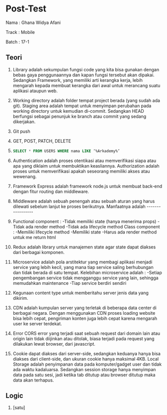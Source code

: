 # Post-Test

Nama : Ghana Widya Afani

Track : Mobile

Batch : 17-1

## Teori

1. Library adalah sekumpulan fungsi code yang kita bisa gunakan dengan bebas gaya penggunaannya dan kapan fungsi tersebut akan dipakai. Sedangkan Framework, yang memiliki arti kerangka kerja, lebih mengarah kepada membuat kerangka dari awal untuk merancang suatu aplikasi ataupun web.

2. Working directory adalah folder tempat project berada (yang sudah ada git). Staging area adalah tempat untuk menyimpan perubahan pada working directory untuk kemudian di-commit. Sedangkan HEAD berfungsi sebagai penunjuk ke branch atau commit yang sedang dikerjakan.

3. Git push

4. GET, POST, PATCH, DELETE

5. ```SQL
   SELECT * FROM USERS WHERE nama LIKE ‘%Arkademy%’
   ```

6. Authentication adalah proses otentikasi atau memverifikasi siapa atau apa yang diklaim untuk membuktikan keasliannya. Authorization adalah proses untuk memverifikasi apakah seseorang memiliki akses atau wewenang.

7. Framework Express adalah framework node.js untuk membuat back-end dengan fitur routing dan middleware.

8. Middleware adalah sebuah penengah atau sebuah aturan yang harus dilewati sebelum lanjut ke proses berikutnya. Manfaatnya adalah -----------------

9. Functional component :
   -Tidak memiliki state (hanya menerima props)
   -Tidak ada render method
   -Tidak ada lifecycle method
   Class component :
   -Memiliki lifecycle method
   -Memiliki state
   -Harus ada render method untuk me return html

10. Redux adalah library untuk manajemen state agar state dapat diakses dari berbagai komponen.

11. Microservice adalah pola arstitektur yang membagi aplikasi menjadi service yang lebih kecil, yang mana tiap service saling berhubungan dan tidak berada di satu tempat. Kelebihan microservice adalah :
    -Setiap pengembangan service tidak mengganggu service yang lain, sehingga memudahkan maintenance
    -Tiap service berdiri sendiri

12. Kegunaan content type untuk memberitahu server jenis data yang dikirim.

13. CDN adalah kumpulan server yang terletak di beberapa data center di berbagai negara. Dengan menggunakan CDN proses loading website bisa lebih cepat, pengiriman konten juga lebih cepat karena mengarah user ke server terdekat.

14. Error CORS error yang terjadi saat sebuah request dari domain lain atau origin lain tidak diijinkan atau ditolak, biasa terjadi pada request yang dilakukan lewat browser, dari javascript.

15. Cookie dapat diakses dari server-side, sedangkan keduanya hanya bisa diakses dari client-side, dan ukuran cookie hanya maksimal 4KB. Local Storage adalah penyimpanan data pada komputer/gadget user dan tidak ada waktu kadaluarsa. Sedangkan session storage hanya menyimpan data pada satu sesi, jadi ketika tab ditutup atau browser ditutup maka data akan terhapus.

## Logic

1. [satu]

```

```
